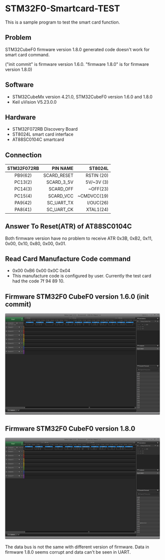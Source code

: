 # STM32F0-Smartcard-TEST
This is a sample program to test the smart card function. 

## Problem
   STM32CubeF0 firmware version 1.8.0 generated code doesn't work for smart card command.
   
   ("init commit" is firmware version 1.6.0.  "firmware 1.8.0" is for firmware version 1.8.0)
   
## Software

  * STM32CubeMx version 4.21.0, STM32CubeF0 version 1.6.0 and 1.8.0
  * Keil uVision V5.23.0.0
  
## Hardware
* STM32F072RB Discovery Board
* ST8024L smart card interface
* AT88SC0104C smartcard

## Connection

| STM32F072RB  | PIN NAME   | ST8024L         |
|:------------:|-----------:|----------------:|
|      PB9(62) |SCARD_RESET | RSTIN (20)      |
|      PC13(2) |SCARD_3_5V  | 5V/~3V (3)      |
|      PC14(3) |SCARD_OFF   | ~OFF(23)        |
|      PC15(4) |SCARD_VCC   | ~CMDVCC(19)     |
|      PA9(42) |SC_UART_TX  | I/OUC(26)       |
|      PA8(41) |SC_UART_CK  | XTAL1(24)       |

##  Answer To Reset(ATR) of AT88SC0104C
  Both firmware version have no problem to receive ATR 
  0x3B, 0xB2, 0x11, 0x00, 0x10, 0x80, 0x00, 0x01. 
  
## Read Card Manufacture Code command
  * 0x00 0xB6 0x00 0x0C 0x04
  * This manufacture code is configured by user.  Currently the test card had the code 7f 94 89 10.

## Firmware STM32F0 CubeF0 version 1.6.0 (init commit)

![fw 1.6.0 command read configureation](https://github.com/MichaelTien8901/STM32F0-Smartcard-TEST/blob/master/pics/fw1_6_0.png "Data bus for command read configureation")

## Firmware STM32F0 CubeF0 version 1.8.0
![fw 1.8.0 command read configureation](https://github.com/MichaelTien8901/STM32F0-Smartcard-TEST/blob/master/pics/fw1_8_0.png "Data bus for command read configureation")

The data bus is not the same with different version of firmware.  Data in firmware 1.8.0 seems corrupt and data can't be seen in UART.
